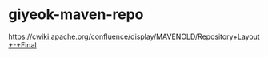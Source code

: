 # giyeok-maven-repo

https://cwiki.apache.org/confluence/display/MAVENOLD/Repository+Layout+-+Final
